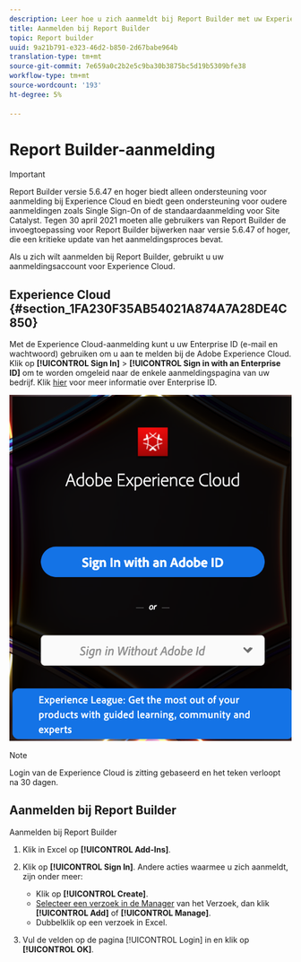 ```yaml
---
description: Leer hoe u zich aanmeldt bij Report Builder met uw Experience Cloud-aanmeldingsaccount.
title: Aanmelden bij Report Builder
topic: Report builder
uuid: 9a21b791-e323-46d2-b850-2d67babe964b
translation-type: tm+mt
source-git-commit: 7e659a0c2b2e5c9ba30b3875bc5d19b5309bfe38
workflow-type: tm+mt
source-wordcount: '193'
ht-degree: 5%

---
```



# Report Builder-aanmelding

>[!IMPORTANT]
>
>Report Builder versie 5.6.47 en hoger biedt alleen ondersteuning voor aanmelding bij Experience Cloud en biedt geen ondersteuning voor oudere aanmeldingen zoals Single Sign-On of de standaardaanmelding voor Site Catalyst. Tegen 30 april 2021 moeten alle gebruikers van Report Builder de invoegtoepassing voor Report Builder bijwerken naar versie 5.6.47 of hoger, die een kritieke update van het aanmeldingsproces bevat.

Als u zich wilt aanmelden bij Report Builder, gebruikt u uw aanmeldingsaccount voor Experience Cloud.

## Experience Cloud {#section_1FA230F35AB54021A874A7A28DE4C850}

Met de Experience Cloud-aanmelding kunt u uw Enterprise ID (e-mail en wachtwoord) gebruiken om u aan te melden bij de Adobe Experience Cloud. Klik op **[!UICONTROL Sign In]** > **[!UICONTROL Sign in with an Enterprise ID]** om te worden omgeleid naar de enkele aanmeldingspagina van uw bedrijf. Klik [hier](https://helpx.adobe.com/enterprise/kb/enterprise-id-faq.html#whatis) voor meer informatie over Enterprise ID.

![](assets/adobe_id_login.png)

>[!NOTE]
>
>Login van de Experience Cloud is zitting gebaseerd en het teken verloopt na 30 dagen.

## Aanmelden bij Report Builder

Aanmelden bij Report Builder

1. Klik in Excel op **[!UICONTROL Add-Ins]**.
1. Klik op **[!UICONTROL Sign In]**. Andere acties waarmee u zich aanmeldt, zijn onder meer:

   * Klik op **[!UICONTROL Create]**.
   * [Selecteer een verzoek in de Manager](/help/analyze/report-builder/manage-requests/r-arb-manage-requests.md) van het Verzoek, dan klik  **[!UICONTROL Add]** of  **[!UICONTROL Manage]**.
   * Dubbelklik op een verzoek in Excel.

1. Vul de velden op de pagina [!UICONTROL Login] in en klik op **[!UICONTROL OK]**.

